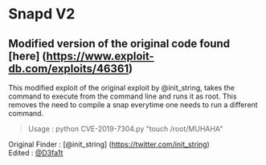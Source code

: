 # Snapd V2

## Modified version of the original code found [here] (https://www.exploit-db.com/exploits/46361)
This modified exploit of the original exploit by @init_string, takes the command to execute from the command line and runs it as root. This removes the need to compile a snap everytime one needs to run a different command.

> Usage : python CVE-2019-7304.py "touch /root/MUHAHA" 

Original Finder : [@init_string] (https://twitter.com/init_string)  
Edited : [@D3fa1t](https://twitter.com/D3fa1t_)